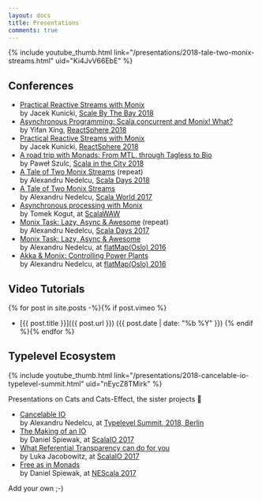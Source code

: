 ```yaml
---
layout: docs
title: Presentations
comments: true
---
```


{% include youtube_thumb.html link="/presentations/2018-tale-two-monix-streams.html" uid="Ki4JvV66EbE" %}

## Conferences

- [Practical Reactive Streams with Monix](./2018-practical-reactive-streams-jacek-kunicki-sbtb.html)<br />
  by Jacek Kunicki, [Scale By The Bay 2018](https://scalebythebay2018.sched.com/)
- [Asynchronous Programming: Scala.concurrent and Monix! What?](./2018-async-programming-yifan-xing.html)<br />
  by Yifan Xing, [ReactSphere 2018](https://react.sphere.it/)
- [Practical Reactive Streams with Monix](./2018-practical-reactive-streams-jacek-kunicki.html)<br />
  by Jacek Kunicki, [ReactSphere 2018](https://react.sphere.it/)
- [A road trip with Monads: From MTL, through Tagless to Bio](./2018-road-trip-monads-mtl-tagless-bio.html)<br />
  by Paweł Szulc, [Scala in the City 2018](https://twitter.com/scalainthecity)
- [A Tale of Two Monix Streams](./2018-tale-two-monix-streams.html) (repeat)<br />
  by Alexandru Nedelcu, [Scala Days 2018](https://eu.scaladays.org/)
- [A Tale of Two Monix Streams](./2017-tale-two-monix-streams.html)<br />
  by Alexandru Nedelcu, [Scala World 2017](https://scala.world/)
- [Asynchronous processing with Monix](./2017-async-processing-monix-tomek-kogut.html)<br />
  by Tomek Kogut, at [ScalaWAW](https://www.meetup.com/ScalaWAW/)
- [Monix Task: Lazy, Async &amp; Awesome](./2017-task-scaladays.html) (repeat)<br />
  by Alexandru Nedelcu, [Scala Days 2017](https://scaladays.org/archive/copenhagen2017.html)
- [Monix Task: Lazy, Async &amp; Awesome](./2016-task-flatmap-oslo.html)<br />
  by Alexandru Nedelcu, at [flatMap(Oslo) 2016](http://2016.flatmap.no/)
- [Akka &amp; Monix: Controlling Power Plants](./2016-akka-monix-typelevel.html)<br />
  by Alexandru Nedelcu, at [flatMap(Oslo) 2016](http://2016.flatmap.no/)

## Video Tutorials

{% for post in site.posts -%}{% if post.vimeo %}
- [{{ post.title }}]({{ post.url }}) ({{ post.date | date: "%b %Y" }})
{% endif %}{% endfor %}

## Typelevel Ecosystem

{% include youtube_thumb.html link="/presentations/2018-cancelable-io-typelevel-summit.html" uid="nEycZ8TMirk" %}

Presentations on Cats and Cats-Effect, the sister projects 🙂

- [Cancelable IO](./2018-cancelable-io-typelevel-summit.html)<br/>
  by Alexandru Nedelcu, at [Typelevel Summit, 2018, Berlin](https://typelevel.org/event/2018-05-summit-berlin/)
- [The Making of an IO](https://www.youtube.com/watch?v=g_jP47HFpWA)<br/>
  by Daniel Spiewak, at [ScalaIO 2017](https://scala.io/2017/)
- [What Referential Transparency can do for you](https://www.youtube.com/watch?v=X-cEGEJMx_4)<br/>
  by Luka Jacobowitz, at [ScalaIO 2017](https://scala.io/2017/)
- [Free as in Monads](https://www.youtube.com/watch?v=aKUQUIHRGec)<br/>
  by Daniel Spiewak, at [NEScala 2017](http://www.nescala.org/2017)

Add your own ;-)

